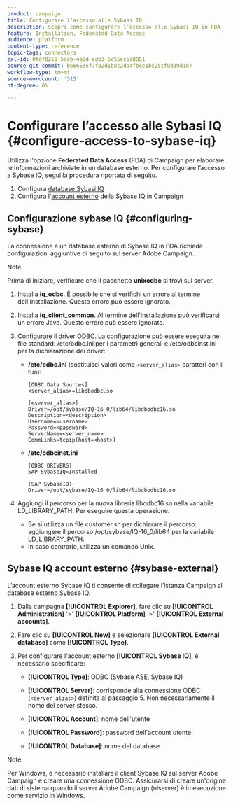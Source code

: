 ```yaml
---
product: campaign
title: Configurare l’accesso alle Sybasi IQ
description: Scopri come configurare l’accesso alle Sybasi IQ in FDA
feature: Installation, Federated Data Access
audience: platform
content-type: reference
topic-tags: connectors
exl-id: 0fdf8259-5cab-4a9d-adb3-6c55ec5c8851
source-git-commit: b666535f7f82d1b8c2da4fbce1bc25cf8d39d187
workflow-type: tm+mt
source-wordcount: '313'
ht-degree: 0%

---
```


# Configurare l’accesso alle Sybasi IQ {#configure-access-to-sybase-iq}



Utilizza l&#39;opzione **Federated Data Access** (FDA) di Campaign per elaborare le informazioni archiviate in un database esterno. Per configurare l’accesso a Sybase IQ, segui la procedura riportata di seguito.

1. Configura [database Sybasi IQ](#configuring-sybase)
1. Configura l&#39;[account esterno](#sybase-external) della Sybase IQ in Campaign

## Configurazione sybase IQ {#configuring-sybase}

La connessione a un database esterno di Sybase IQ in FDA richiede configurazioni aggiuntive di seguito sul server Adobe Campaign.

>[!NOTE]
>
>Prima di iniziare, verificare che il pacchetto **unixodbc** si trovi sul server.

1. Installa **iq_odbc**. È possibile che si verifichi un errore al termine dell&#39;installazione. Questo errore può essere ignorato.

1. Installa **iq_client_common**. Al termine dell&#39;installazione può verificarsi un errore Java. Questo errore può essere ignorato.

1. Configurare il driver ODBC. La configurazione può essere eseguita nei file standard: /etc/odbc.ini per i parametri generali e /etc/odbcinst.ini per la dichiarazione dei driver:

   * **/etc/odbc.ini** (sostituisci valori come `<server_alias>` caratteri con il tuo):

     ```
     [ODBC Data Sources]
     <server_alias>=libdbodbc.so
     
     [<server_alias>]
     Driver=/opt/sybase/IQ-16_0/lib64/libdbodbc16.so
     Description=<description>
     Username=<username>
     Password=<password>
     ServerName=<server_name>
     CommLinks=tcpip(host=<host>)
     ```

   * **/etc/odbcinst.ini**

     ```
     [ODBC DRIVERS]
     SAP SybaseIQ=Installed
     
     [SAP SybaseIQ]
     Driver=/opt/sybase/IQ-16_0/lib64/libdbodbc16.so
     ```

1. Aggiungi il percorso per la nuova libreria libodbc16.so nella variabile LD_LIBRARY_PATH. Per eseguire questa operazione:

   * Se si utilizza un file customer.sh per dichiarare il percorso: aggiungere il percorso /opt/sybase/IQ-16_0/lib64 per la variabile LD_LIBRARY_PATH.
   * In caso contrario, utilizza un comando Unix.

## Sybase IQ account esterno {#sybase-external}

L’account esterno Sybase IQ ti consente di collegare l’istanza Campaign al database esterno Sybase IQ.

1. Dalla campagna **[!UICONTROL Explorer]**, fare clic su **[!UICONTROL Administration]** &#39;>&#39; **[!UICONTROL Platform]** &#39;>&#39; **[!UICONTROL External accounts]**.

1. Fare clic su **[!UICONTROL New]** e selezionare **[!UICONTROL External database]** come **[!UICONTROL Type]**.

1. Per configurare l&#39;account esterno **[!UICONTROL Sybase IQ]**, è necessario specificare:

   * **[!UICONTROL Type]**: ODBC (Sybase ASE, Sybase IQ)

   * **[!UICONTROL Server]**: corrisponde alla connessione ODBC (`<server_alias>`) definita al passaggio 5. Non necessariamente il nome del server stesso.

   * **[!UICONTROL Account]**: nome dell&#39;utente

   * **[!UICONTROL Password]**: password dell&#39;account utente

   * **[!UICONTROL Database]**: nome del database

>[!NOTE]
>
>Per Windows, è necessario installare il client Sybase IQ sul server Adobe Campaign e creare una connessione ODBC. Assicurarsi di creare un&#39;origine dati di sistema quando il server Adobe Campaign (nlserver) è in esecuzione come servizio in Windows.
